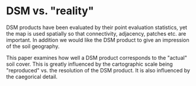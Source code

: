 # DSM vs. "reality"

DSM products have been evaluated by their point evaluation statistics, yet the map is used spatially so that connectivity, adjacency, patches etc. are important. In addition we would like the DSM product to give an impression of the soil geography.

This paper examines how well a DSM product corresponds to the "actual" soil cover. This is greatly influenced by the cartographic scale being "reproduced" vs. the resolution of the DSM product. It is also influenced by the caegorical detail.

